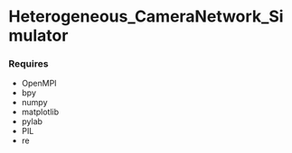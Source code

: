 # Heterogeneous_CameraNetwork_Simulator

### Requires
* OpenMPI
* bpy
* numpy 
* matplotlib
* pylab
* PIL
* re

